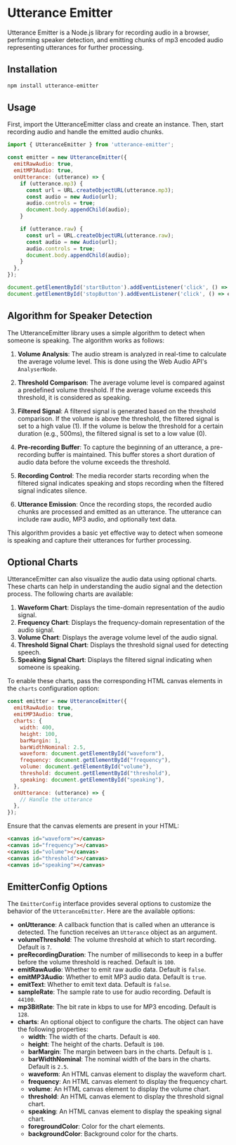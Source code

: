 # Utterance Emitter

Utterance Emitter is a Node.js library for recording audio in a browser, performing speaker detection, and emitting chunks of mp3 encoded audio representing utterances for further processing.

## Installation

```sh
npm install utterance-emitter
```

## Usage
First, import the UtteranceEmitter class and create an instance. Then, start recording audio and handle the emitted audio chunks.

```javascript
import { UtteranceEmitter } from 'utterance-emitter';

const emitter = new UtteranceEmitter({
  emitRawAudio: true,
  emitMP3Audio: true,
  onUtterance: (utterance) => {
    if (utterance.mp3) {
      const url = URL.createObjectURL(utterance.mp3);
      const audio = new Audio(url);
      audio.controls = true;
      document.body.appendChild(audio);
    }

    if (utterance.raw) {
      const url = URL.createObjectURL(utterance.raw);
      const audio = new Audio(url);
      audio.controls = true;
      document.body.appendChild(audio);
    }
  },
});

document.getElementById('startButton').addEventListener('click', () => emitter.start());
document.getElementById('stopButton').addEventListener('click', () => emitter.stop());
```

## Algorithm for Speaker Detection

The UtteranceEmitter library uses a simple algorithm to detect when someone is speaking. The algorithm works as follows:

1. **Volume Analysis**: The audio stream is analyzed in real-time to calculate the average volume level. This is done using the Web Audio API's `AnalyserNode`.

2. **Threshold Comparison**: The average volume level is compared against a predefined volume threshold. If the average volume exceeds this threshold, it is considered as speaking.

3. **Filtered Signal**: A filtered signal is generated based on the threshold comparison. If the volume is above the threshold, the filtered signal is set to a high value (1). If the volume is below the threshold for a certain duration (e.g., 500ms), the filtered signal is set to a low value (0).

4. **Pre-recording Buffer**: To capture the beginning of an utterance, a pre-recording buffer is maintained. This buffer stores a short duration of audio data before the volume exceeds the threshold.

5. **Recording Control**: The media recorder starts recording when the filtered signal indicates speaking and stops recording when the filtered signal indicates silence.

6. **Utterance Emission**: Once the recording stops, the recorded audio chunks are processed and emitted as an utterance. The utterance can include raw audio, MP3 audio, and optionally text data.

This algorithm provides a basic yet effective way to detect when someone is speaking and capture their utterances for further processing.

## Optional Charts

UtteranceEmitter can also visualize the audio data using optional charts. These charts can help in understanding the audio signal and the detection process. The following charts are available:

1. **Waveform Chart**: Displays the time-domain representation of the audio signal.
2. **Frequency Chart**: Displays the frequency-domain representation of the audio signal.
3. **Volume Chart**: Displays the average volume level of the audio signal.
4. **Threshold Signal Chart**: Displays the threshold signal used for detecting speech.
5. **Speaking Signal Chart**: Displays the filtered signal indicating when someone is speaking.

To enable these charts, pass the corresponding HTML canvas elements in the `charts` configuration option:

```javascript
const emitter = new UtteranceEmitter({
  emitRawAudio: true,
  emitMP3Audio: true,
  charts: {
    width: 400,
    height: 100,
    barMargin: 1,
    barWidthNominal: 2.5,
    waveform: document.getElementById("waveform"),
    frequency: document.getElementById("frequency"),
    volume: document.getElementById("volume"),
    threshold: document.getElementById("threshold"),
    speaking: document.getElementById("speaking"),
  },
  onUtterance: (utterance) => {
    // Handle the utterance
  },
});
```

Ensure that the canvas elements are present in your HTML:

```html
<canvas id="waveform"></canvas>
<canvas id="frequency"></canvas>
<canvas id="volume"></canvas>
<canvas id="threshold"></canvas>
<canvas id="speaking"></canvas>
```

## EmitterConfig Options

The `EmitterConfig` interface provides several options to customize the behavior of the `UtteranceEmitter`. Here are the available options:

- **onUtterance**: A callback function that is called when an utterance is detected. The function receives an `Utterance` object as an argument.
- **volumeThreshold**: The volume threshold at which to start recording. Default is `7`.
- **preRecordingDuration**: The number of milliseconds to keep in a buffer before the volume threshold is reached. Default is `100`.
- **emitRawAudio**: Whether to emit raw audio data. Default is `false`.
- **emitMP3Audio**: Whether to emit MP3 audio data. Default is `true`.
- **emitText**: Whether to emit text data. Default is `false`.
- **sampleRate**: The sample rate to use for audio recording. Default is `44100`.
- **mp3BitRate**: The bit rate in kbps to use for MP3 encoding. Default is `128`.
- **charts**: An optional object to configure the charts. The object can have the following properties:
  - **width**: The width of the charts. Default is `400`.
  - **height**: The height of the charts. Default is `100`.
  - **barMargin**: The margin between bars in the charts. Default is `1`.
  - **barWidthNominal**: The nominal width of the bars in the charts. Default is `2.5`.
  - **waveform**: An HTML canvas element to display the waveform chart.
  - **frequency**: An HTML canvas element to display the frequency chart.
  - **volume**: An HTML canvas element to display the volume chart.
  - **threshold**: An HTML canvas element to display the threshold signal chart.
  - **speaking**: An HTML canvas element to display the speaking signal chart.
  - **foregroundColor**: Color for the chart elements.
  - **backgroundColor**: Background color for the charts.
